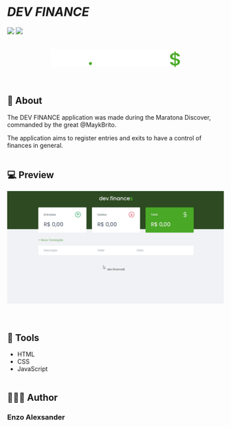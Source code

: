 # *DEV FINANCE*
![](https://img.shields.io/github/repo-size/EnzoAlexsander/dev-finance) ![](https://img.shields.io/github/languages/top/EnzoAlexsander/dev-finance)

<br>
<div align="center">
    <img src="./assets/images/logo.svg" width="300px">
</div>
<br><br>

## 📕 About

The DEV FINANCE application was made during the Maratona Discover, commanded by the great @MaykBrito.

The application aims to register entries and exits to have a control of finances in general.
<br><br>

## 💻 Preview

<div align="center">
    <img src="./assets/images/devfinance.gif">
</div>
<br><br>

## 🔨 Tools

- HTML
- CSS
- JavaScript
<br><br>

## 🙋🏽‍♂️ Author

### Enzo Alexsander